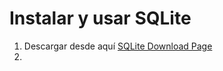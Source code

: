 # Instalar y usar SQLite

1. Descargar desde aquí [SQLite Download Page](https://www.sqlite.org/download.html)
2. 